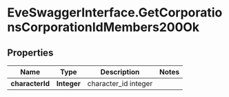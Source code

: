 # EveSwaggerInterface.GetCorporationsCorporationIdMembers200Ok

## Properties
Name | Type | Description | Notes
------------ | ------------- | ------------- | -------------
**characterId** | **Integer** | character_id integer | 


